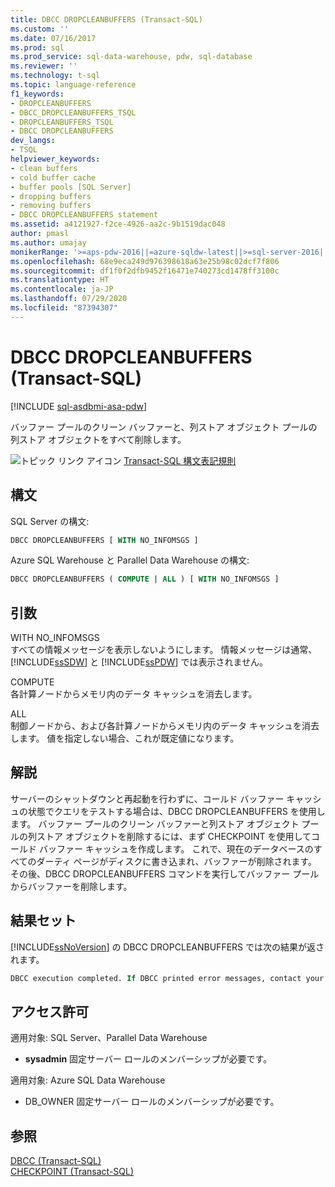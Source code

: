 ```yaml
---
title: DBCC DROPCLEANBUFFERS (Transact-SQL)
ms.custom: ''
ms.date: 07/16/2017
ms.prod: sql
ms.prod_service: sql-data-warehouse, pdw, sql-database
ms.reviewer: ''
ms.technology: t-sql
ms.topic: language-reference
f1_keywords:
- DROPCLEANBUFFERS
- DBCC_DROPCLEANBUFFERS_TSQL
- DROPCLEANBUFFERS_TSQL
- DBCC DROPCLEANBUFFERS
dev_langs:
- TSQL
helpviewer_keywords:
- clean buffers
- cold buffer cache
- buffer pools [SQL Server]
- dropping buffers
- removing buffers
- DBCC DROPCLEANBUFFERS statement
ms.assetid: a4121927-f2ce-4926-aa2c-9b1519dac048
author: pmasl
ms.author: umajay
monikerRange: '>=aps-pdw-2016||=azure-sqldw-latest||>=sql-server-2016||=sqlallproducts-allversions||>=sql-server-linux-2017||=azuresqldb-mi-current'
ms.openlocfilehash: 68e9eca249d976398618a63e25b98c02dcf7f806
ms.sourcegitcommit: df1f0f2dfb9452f16471e740273cd1478ff3100c
ms.translationtype: HT
ms.contentlocale: ja-JP
ms.lasthandoff: 07/29/2020
ms.locfileid: "87394307"
---
```

# <a name="dbcc-dropcleanbuffers-transact-sql"></a>DBCC DROPCLEANBUFFERS (Transact-SQL)

[!INCLUDE [sql-asdbmi-asa-pdw](../../includes/applies-to-version/sql-asdbmi-asa-pdw.md)]

バッファー プールのクリーン バッファーと、列ストア オブジェクト プールの列ストア オブジェクトをすべて削除します。
  
![トピック リンク アイコン](../../database-engine/configure-windows/media/topic-link.gif "トピック リンク アイコン") [Transact-SQL 構文表記規則](../../t-sql/language-elements/transact-sql-syntax-conventions-transact-sql.md)
  
## <a name="syntax"></a>構文
SQL Server の構文:

```sql
DBCC DROPCLEANBUFFERS [ WITH NO_INFOMSGS ]  
```  
Azure SQL Warehouse と Parallel Data Warehouse の構文:

```sql  
DBCC DROPCLEANBUFFERS ( COMPUTE | ALL ) [ WITH NO_INFOMSGS ]  
```

## <a name="arguments"></a>引数  
 WITH NO_INFOMSGS  
 すべての情報メッセージを表示しないようにします。 情報メッセージは通常、[!INCLUDE[ssSDW](../../includes/sssdw-md.md)] と [!INCLUDE[ssPDW](../../includes/sspdw-md.md)] では表示されません。  
  
 COMPUTE  
 各計算ノードからメモリ内のデータ キャッシュを消去します。  
  
 ALL  
 制御ノードから、および各計算ノードからメモリ内のデータ キャッシュを消去します。 値を指定しない場合、これが既定値になります。  
  
## <a name="remarks"></a>解説  
サーバーのシャットダウンと再起動を行わずに、コールド バッファー キャッシュの状態でクエリをテストする場合は、DBCC DROPCLEANBUFFERS を使用します。
バッファー プールのクリーン バッファーと列ストア オブジェクト プールの列ストア オブジェクトを削除するには、まず CHECKPOINT を使用してコールド バッファー キャッシュを作成します。 これで、現在のデータベースのすべてのダーティ ページがディスクに書き込まれ、バッファーが削除されます。 その後、DBCC DROPCLEANBUFFERS コマンドを実行してバッファー プールからバッファーを削除します。
  
## <a name="result-sets"></a>結果セット  
[!INCLUDE[ssNoVersion](../../includes/ssnoversion-md.md)] の DBCC DROPCLEANBUFFERS では次の結果が返されます。
  
```sql
DBCC execution completed. If DBCC printed error messages, contact your system administrator.  
```  
  
## <a name="permissions"></a>アクセス許可  

適用対象: SQL Server、Parallel Data Warehouse 

- **sysadmin** 固定サーバー ロールのメンバーシップが必要です。  

適用対象: Azure SQL Data Warehouse

- DB_OWNER 固定サーバー ロールのメンバーシップが必要です。  
  
## <a name="see-also"></a>参照  
[DBCC &#40;Transact-SQL&#41;](../../t-sql/database-console-commands/dbcc-transact-sql.md)  
[CHECKPOINT &#40;Transact-SQL&#41;](../../t-sql/language-elements/checkpoint-transact-sql.md)  
  
  
